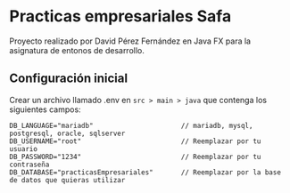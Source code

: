 # Practicas empresariales Safa
Proyecto realizado por David Pérez Fernández en Java FX para la asignatura de entonos de desarrollo.

## Configuración inicial
Crear un archivo llamado .env en `src > main > java` que contenga los siguientes campos:

```env
DB_LANGUAGE="mariadb"                      // mariadb, mysql, postgresql, oracle, sqlserver
DB_USERNAME="root"                         // Reemplazar por tu usuario
DB_PASSWORD="1234"                         // Reemplazar por tu contraseña
DB_DATABASE="practicasEmpresariales"       // Reemplazar por la base de datos que quieras utilizar
```
